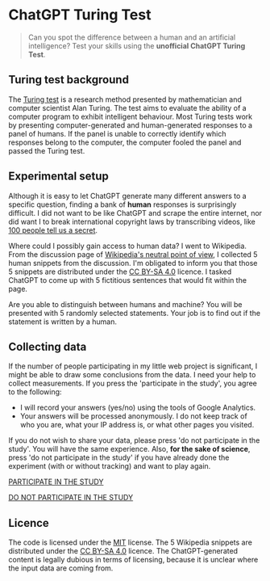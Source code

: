 # ChatGPT Turing Test
> Can you spot the difference between a human and an artificial intelligence? Test your skills using the **unofficial ChatGPT Turing Test**.

## Turing test background
The [Turing test](https://en.wikipedia.org/wiki/Turing_test) is a research method presented by mathematician and computer scientist Alan Turing. The test aims to evaluate the ability of a computer program to exhibit intelligent behaviour. Most Turing tests work by presenting computer-generated and human-generated responses to a panel of humans. If the panel is unable to correctly identify which responses belong to the computer, the computer fooled the panel and passed the Turing test.

## Experimental setup
Although it is easy to let ChatGPT generate many different answers to a specific question, finding a bank of **human** responses is surprisingly difficult. I did not want to be like ChatGPT and scrape the entire internet, nor did want I to break international copyright laws by transcribing videos, like [100 people tell us a secret](https://www.youtube.com/watch?v=kRW3Y-rgaOs).

Where could I possibly gain access to human data? I went to Wikipedia. From the discussion page of [Wikipedia's neutral point of view](https://en.wikipedia.org/wiki/Wikipedia_talk:Neutral_point_of_view), I collected 5 human snippets from the discussion. I'm obligated to inform you that those 5 snippets are distributed under the [CC BY-SA 4.0](https://creativecommons.org/licenses/by-sa/4.0/) licence. I tasked ChatGPT to come up with 5 fictitious sentences that would fit within the page.

Are you able to distinguish between humans and machine? You will be presented with 5 randomly selected statements. Your job is to find out if the statement is written by a human.

## Collecting data
If the number of people participating in my little web project is significant, I might be able to draw some conclusions from the data. I need your help to collect measurements. If you press the 'participate in the study', you agree to the following:
- I will record your answers (yes/no) using the tools of Google Analytics.
- Your answers will be processed anonymously. I do not keep track of who you are, what your IP address is, or what other pages you visited.

If you do not wish to share your data, please press 'do not participate in the study'. You will have the same experience. Also, **for the sake of science**, press 'do not participate in the study' if you have already done the experiment (with or without tracking) and want to play again.

[PARTICIPATE IN THE STUDY](https://stach.fun/chatgpt/tracking/)

[DO NOT PARTICIPATE IN THE STUDY](https://stach.fun/chatgpt/no-tracking/)

## Licence
The code is licensed under the [MIT](LICENSE) license. The 5 Wikipedia snippets are distributed under the [CC BY-SA 4.0](https://creativecommons.org/licenses/by-sa/4.0/) licence. The ChatGPT-generated content is legally dubious in terms of licensing, because it is unclear where the input data are coming from.
